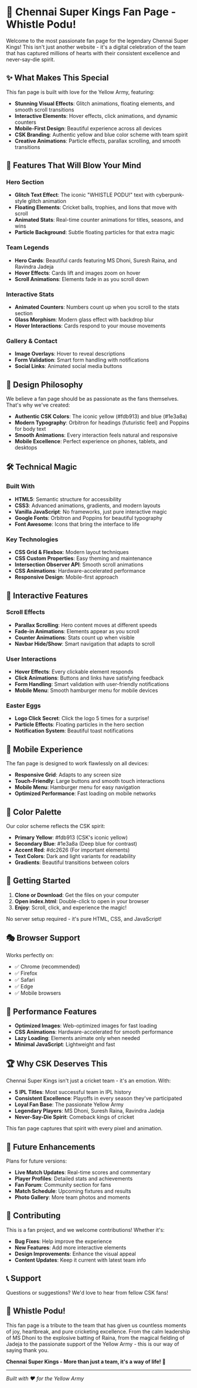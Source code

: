 # 🦁 Chennai Super Kings Fan Page - Whistle Podu!

Welcome to the most passionate fan page for the legendary Chennai Super Kings! This isn't just another website - it's a digital celebration of the team that has captured millions of hearts with their consistent excellence and never-say-die spirit.

## ✨ What Makes This Special

This fan page is built with love for the Yellow Army, featuring:

- **Stunning Visual Effects**: Glitch animations, floating elements, and smooth scroll transitions
- **Interactive Elements**: Hover effects, click animations, and dynamic counters
- **Mobile-First Design**: Beautiful experience across all devices
- **CSK Branding**: Authentic yellow and blue color scheme with team spirit
- **Creative Animations**: Particle effects, parallax scrolling, and smooth transitions

## 🚀 Features That Will Blow Your Mind

### Hero Section
- **Glitch Text Effect**: The iconic "WHISTLE PODU!" text with cyberpunk-style glitch animation
- **Floating Elements**: Cricket balls, trophies, and lions that move with scroll
- **Animated Stats**: Real-time counter animations for titles, seasons, and wins
- **Particle Background**: Subtle floating particles for that extra magic

### Team Legends
- **Hero Cards**: Beautiful cards featuring MS Dhoni, Suresh Raina, and Ravindra Jadeja
- **Hover Effects**: Cards lift and images zoom on hover
- **Scroll Animations**: Elements fade in as you scroll down

### Interactive Stats
- **Animated Counters**: Numbers count up when you scroll to the stats section
- **Glass Morphism**: Modern glass effect with backdrop blur
- **Hover Interactions**: Cards respond to your mouse movements

### Gallery & Contact
- **Image Overlays**: Hover to reveal descriptions
- **Form Validation**: Smart form handling with notifications
- **Social Links**: Animated social media buttons

## 🎨 Design Philosophy

We believe a fan page should be as passionate as the fans themselves. That's why we've created:

- **Authentic CSK Colors**: The iconic yellow (#fdb913) and blue (#1e3a8a)
- **Modern Typography**: Orbitron for headings (futuristic feel) and Poppins for body text
- **Smooth Animations**: Every interaction feels natural and responsive
- **Mobile Excellence**: Perfect experience on phones, tablets, and desktops

## 🛠️ Technical Magic

### Built With
- **HTML5**: Semantic structure for accessibility
- **CSS3**: Advanced animations, gradients, and modern layouts
- **Vanilla JavaScript**: No frameworks, just pure interactive magic
- **Google Fonts**: Orbitron and Poppins for beautiful typography
- **Font Awesome**: Icons that bring the interface to life

### Key Technologies
- **CSS Grid & Flexbox**: Modern layout techniques
- **CSS Custom Properties**: Easy theming and maintenance
- **Intersection Observer API**: Smooth scroll animations
- **CSS Animations**: Hardware-accelerated performance
- **Responsive Design**: Mobile-first approach

## 🎯 Interactive Features

### Scroll Effects
- **Parallax Scrolling**: Hero content moves at different speeds
- **Fade-in Animations**: Elements appear as you scroll
- **Counter Animations**: Stats count up when visible
- **Navbar Hide/Show**: Smart navigation that adapts to scroll

### User Interactions
- **Hover Effects**: Every clickable element responds
- **Click Animations**: Buttons and links have satisfying feedback
- **Form Handling**: Smart validation with user-friendly notifications
- **Mobile Menu**: Smooth hamburger menu for mobile devices

### Easter Eggs
- **Logo Click Secret**: Click the logo 5 times for a surprise!
- **Particle Effects**: Floating particles in the hero section
- **Notification System**: Beautiful toast notifications

## 📱 Mobile Experience

The fan page is designed to work flawlessly on all devices:

- **Responsive Grid**: Adapts to any screen size
- **Touch-Friendly**: Large buttons and smooth touch interactions
- **Mobile Menu**: Hamburger menu for easy navigation
- **Optimized Performance**: Fast loading on mobile networks

## 🎨 Color Palette

Our color scheme reflects the CSK spirit:

- **Primary Yellow**: #fdb913 (CSK's iconic yellow)
- **Secondary Blue**: #1e3a8a (Deep blue for contrast)
- **Accent Red**: #dc2626 (For important elements)
- **Text Colors**: Dark and light variants for readability
- **Gradients**: Beautiful transitions between colors

## 🚀 Getting Started

1. **Clone or Download**: Get the files on your computer
2. **Open index.html**: Double-click to open in your browser
3. **Enjoy**: Scroll, click, and experience the magic!

No server setup required - it's pure HTML, CSS, and JavaScript!

## 🎭 Browser Support

Works perfectly on:
- ✅ Chrome (recommended)
- ✅ Firefox
- ✅ Safari
- ✅ Edge
- ✅ Mobile browsers

## 🎪 Performance Features

- **Optimized Images**: Web-optimized images for fast loading
- **CSS Animations**: Hardware-accelerated for smooth performance
- **Lazy Loading**: Elements animate only when needed
- **Minimal JavaScript**: Lightweight and fast

## 🏆 Why CSK Deserves This

Chennai Super Kings isn't just a cricket team - it's an emotion. With:
- **5 IPL Titles**: Most successful team in IPL history
- **Consistent Excellence**: Playoffs in every season they've participated
- **Loyal Fan Base**: The passionate Yellow Army
- **Legendary Players**: MS Dhoni, Suresh Raina, Ravindra Jadeja
- **Never-Say-Die Spirit**: Comeback kings of cricket

This fan page captures that spirit with every pixel and animation.

## 🎯 Future Enhancements

Plans for future versions:
- **Live Match Updates**: Real-time scores and commentary
- **Player Profiles**: Detailed stats and achievements
- **Fan Forum**: Community section for fans
- **Match Schedule**: Upcoming fixtures and results
- **Photo Gallery**: More team photos and moments

## 🤝 Contributing

This is a fan project, and we welcome contributions! Whether it's:
- **Bug Fixes**: Help improve the experience
- **New Features**: Add more interactive elements
- **Design Improvements**: Enhance the visual appeal
- **Content Updates**: Keep it current with latest team info

## 📞 Support

Questions or suggestions? We'd love to hear from fellow CSK fans!

## 🦁 Whistle Podu!

This fan page is a tribute to the team that has given us countless moments of joy, heartbreak, and pure cricketing excellence. From the calm leadership of MS Dhoni to the explosive batting of Raina, from the magical fielding of Jadeja to the passionate support of the Yellow Army - this is our way of saying thank you.

**Chennai Super Kings - More than just a team, it's a way of life! 🦁**

---

*Built with ❤️ for the Yellow Army* 
